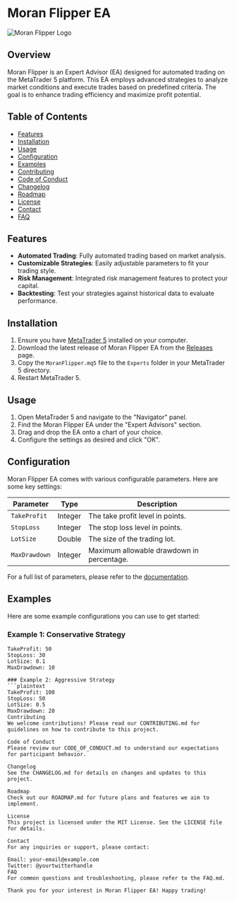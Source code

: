 # Moran Flipper EA

![Moran Flipper Logo](path/to/logo.png) <!-- Replace with your logo path -->

## Overview

Moran Flipper is an Expert Advisor (EA) designed for automated trading on the MetaTrader 5 platform. This EA employs advanced strategies to analyze market conditions and execute trades based on predefined criteria. The goal is to enhance trading efficiency and maximize profit potential.

## Table of Contents

- [Features](#features)
- [Installation](#installation)
- [Usage](#usage)
- [Configuration](#configuration)
- [Examples](#examples)
- [Contributing](#contributing)
- [Code of Conduct](#code-of-conduct)
- [Changelog](#changelog)
- [Roadmap](#roadmap)
- [License](#license)
- [Contact](#contact)
- [FAQ](#faq)

## Features

- **Automated Trading**: Fully automated trading based on market analysis.
- **Customizable Strategies**: Easily adjustable parameters to fit your trading style.
- **Risk Management**: Integrated risk management features to protect your capital.
- **Backtesting**: Test your strategies against historical data to evaluate performance.

## Installation

1. Ensure you have [MetaTrader 5](https://www.metatrader5.com/en/download) installed on your computer.
2. Download the latest release of Moran Flipper EA from the [Releases](https://github.com/yourusername/Moran-Flipper/releases) page.
3. Copy the `MoranFlipper.mq5` file to the `Experts` folder in your MetaTrader 5 directory.
4. Restart MetaTrader 5.

## Usage

1. Open MetaTrader 5 and navigate to the "Navigator" panel.
2. Find the Moran Flipper EA under the "Expert Advisors" section.
3. Drag and drop the EA onto a chart of your choice.
4. Configure the settings as desired and click "OK".

## Configuration

Moran Flipper EA comes with various configurable parameters. Here are some key settings:

| Parameter         | Type     | Description                                |
|-------------------|----------|--------------------------------------------|
| `TakeProfit`      | Integer  | The take profit level in points.          |
| `StopLoss`        | Integer  | The stop loss level in points.            |
| `LotSize`         | Double   | The size of the trading lot.              |
| `MaxDrawdown`     | Integer  | Maximum allowable drawdown in percentage. |

For a full list of parameters, please refer to the [documentation](docs/).

## Examples

Here are some example configurations you can use to get started:

### Example 1: Conservative Strategy
```plaintext
TakeProfit: 50
StopLoss: 30
LotSize: 0.1
MaxDrawdown: 10

### Example 2: Aggressive Strategy
```plaintext
TakeProfit: 100
StopLoss: 50
LotSize: 0.5
MaxDrawdown: 20
Contributing
We welcome contributions! Please read our CONTRIBUTING.md for guidelines on how to contribute to this project.

Code of Conduct
Please review our CODE_OF_CONDUCT.md to understand our expectations for participant behavior.

Changelog
See the CHANGELOG.md for details on changes and updates to this project.

Roadmap
Check out our ROADMAP.md for future plans and features we aim to implement.

License
This project is licensed under the MIT License. See the LICENSE file for details.

Contact
For any inquiries or support, please contact:

Email: your-email@example.com
Twitter: @yourtwitterhandle
FAQ
For common questions and troubleshooting, please refer to the FAQ.md.

Thank you for your interest in Moran Flipper EA! Happy trading!